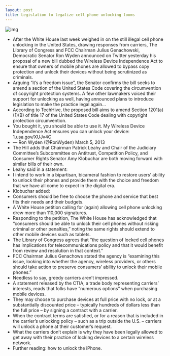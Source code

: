 ```yaml
---
layout: post
title: Legislation to legalize cell phone unlocking looms
---
```

![img](http://media.idownloadblog.com/wp-content/uploads/2012/10/Unlocked-iPhone.jpg)
* After the White House last week weighed in on the still illegal cell phone unlocking in the United States, drawing responses from carriers, The Library of Congress and FCC Chairman Julius Genachowski, Democratic Senator Ron Wyden announced on Twitter yesterday his proposal of a new bill dubbed the Wireless Device Independence Act to ensure that owners of mobile phones are allowed to bypass copy protection and unlock their devices without being scrutinized as criminals.
* Arguing “it’s a freedom issue”, the Senator confirms the bill seeks to amend a section of the United States Code covering the circumvention of copyright protection systems. A few other lawmakers voiced their support for unlocking as well, having announced plans to introduce legislation to make the practice legal again…
* According to TechHive, the proposed bill aims to amend Section 1201(a)(1)(B) of title 17 of the United States Code dealing with copyright protection circumvention.
* You bought it, you should be able to use it. My Wireless Device Independence Act ensures you can unlock your device: 1.usa.gov/XUJv4C
* — Ron Wyden (@RonWyden) March 5, 2013
* The Hill adds that Chairman Patrick Leahy and Chair of the Judiciary Committee’s Subcommittee on Antitrust, Competition Policy, and Consumer Rights Senator Amy Klobuchar are both moving forward with similar bills of their own.
* Leahy said in a statement:
* I intend to work in a bipartisan, bicameral fashion to restore users’ ability to unlock their phones and provide them with the choice and freedom that we have all come to expect in the digital era.
* Klobuchar added:
* Consumers should be free to choose the phone and service that best fits their needs and their budgets.
* A White House petition calling for (again) allowing cell phone unlocking drew more than 110,000 signatures.
* Responding to the petition, The White House has acknowledged that “consumers should be able to unlock their cell phones without risking criminal or other penalties,” noting the same rights should extend to other mobile devices such as tablets.
* The Library of Congress agrees that “the question of locked cell phones has implications for telecommunications policy and that it would benefit from review and resolution in that context.”
* FCC Chairman Julius Genachows stated the agency is “examining this issue, looking into whether the agency, wireless providers, or others should take action to preserve consumers’ ability to unlock their mobile phones.”
* Needless to say, greedy carriers aren’t impressed.
* A statement released by the CTIA, a trade body representing carriers’ interests, reads that folks have “numerous options” when purchasing mobile devices.
* They may choose to purchase devices at full price with no lock, or at a substantially discounted price – typically hundreds of dollars less than the full price – by signing a contract with a carrier.
* When the contract terms are satisfied, or for a reason that is included in the carrier’s unlocking policy – such as a trip outside the U.S. – carriers will unlock a phone at their customer’s request.
* What the carriers don’t explain is why they have been legally allowed to get away with their practice of locking devices to a certain wireless network.
* Further reading: how to unlock the iPhone.

